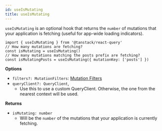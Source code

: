 ```yaml
---
id: useIsMutating
title: useIsMutating
---
```


`useIsMutating` is an optional hook that returns the `number` of mutations that your application is fetching (useful for app-wide loading indicators).

```tsx
import { useIsMutating } from '@tanstack/react-query'
// How many mutations are fetching?
const isMutating = useIsMutating()
// How many mutations matching the posts prefix are fetching?
const isMutatingPosts = useIsMutating({ mutationKey: ['posts'] })
```

**Options**

- `filters?: MutationFilters`: [Mutation Filters](../../guides/filters.md#mutation-filters)
- `queryClient?: QueryClient`,
  - Use this to use a custom QueryClient. Otherwise, the one from the nearest context will be used.

**Returns**

- `isMutating: number`
  - Will be the `number` of the mutations that your application is currently fetching.
